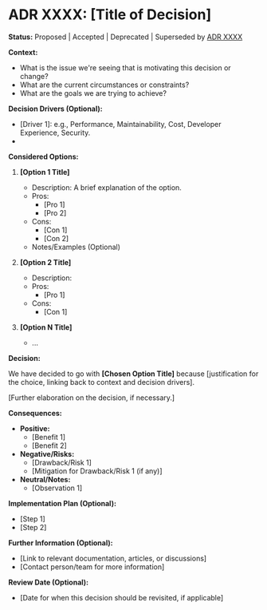 # ADR XXXX: [Title of Decision]

**Status:** Proposed | Accepted | Deprecated | Superseded by [ADR XXXX](xxxx-filename.md)

**Context:**

*   What is the issue we're seeing that is motivating this decision or change?
*   What are the current circumstances or constraints?
*   What are the goals we are trying to achieve?

**Decision Drivers (Optional):**

*   [Driver 1]: e.g., Performance, Maintainability, Cost, Developer Experience, Security.
*   [Driver 2]: ...

**Considered Options:**

1.  **[Option 1 Title]**
    *   Description: A brief explanation of the option.
    *   Pros:
        *   [Pro 1]
        *   [Pro 2]
    *   Cons:
        *   [Con 1]
        *   [Con 2]
    *   Notes/Examples (Optional)

2.  **[Option 2 Title]**
    *   Description:
    *   Pros:
        *   [Pro 1]
    *   Cons:
        *   [Con 1]

3.  **[Option N Title]**
    *   ...

**Decision:**

We have decided to go with **[Chosen Option Title]** because [justification for the choice, linking back to context and decision drivers].

[Further elaboration on the decision, if necessary.]

**Consequences:**

*   **Positive:**
    *   [Benefit 1]
    *   [Benefit 2]
*   **Negative/Risks:**
    *   [Drawback/Risk 1]
    *   [Mitigation for Drawback/Risk 1 (if any)]
*   **Neutral/Notes:**
    *   [Observation 1]

**Implementation Plan (Optional):**

*   [Step 1]
*   [Step 2]

**Further Information (Optional):**

*   [Link to relevant documentation, articles, or discussions]
*   [Contact person/team for more information]

**Review Date (Optional):**

*   [Date for when this decision should be revisited, if applicable] 